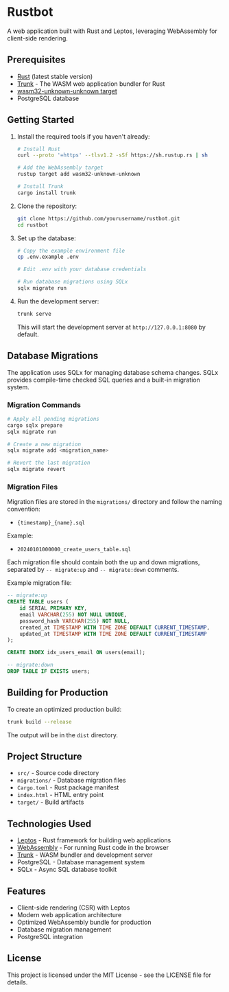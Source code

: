 # Rustbot

A web application built with Rust and Leptos, leveraging WebAssembly for client-side rendering.

## Prerequisites

- [Rust](https://rustup.rs/) (latest stable version)
- [Trunk](https://trunkrs.dev/) - The WASM web application bundler for Rust
- [wasm32-unknown-unknown target](https://rustwasm.github.io/docs/book/game-of-life/setup.html)
- PostgreSQL database

## Getting Started

1. Install the required tools if you haven't already:
   ```bash
   # Install Rust
   curl --proto '=https' --tlsv1.2 -sSf https://sh.rustup.rs | sh
   
   # Add the WebAssembly target
   rustup target add wasm32-unknown-unknown
   
   # Install Trunk
   cargo install trunk
   ```

2. Clone the repository:
   ```bash
   git clone https://github.com/yourusername/rustbot.git
   cd rustbot
   ```

3. Set up the database:
   ```bash
   # Copy the example environment file
   cp .env.example .env
   
   # Edit .env with your database credentials
   
   # Run database migrations using SQLx
   sqlx migrate run
   ```

4. Run the development server:
   ```bash
   trunk serve
   ```

   This will start the development server at `http://127.0.0.1:8080` by default.

## Database Migrations

The application uses SQLx for managing database schema changes. SQLx provides compile-time checked SQL queries and a built-in migration system.

### Migration Commands

```bash
# Apply all pending migrations
cargo sqlx prepare
sqlx migrate run

# Create a new migration
sqlx migrate add <migration_name>

# Revert the last migration
sqlx migrate revert
```

### Migration Files

Migration files are stored in the `migrations/` directory and follow the naming convention:
- `{timestamp}_{name}.sql`

Example:
- `20240101000000_create_users_table.sql`

Each migration file should contain both the up and down migrations, separated by `-- migrate:up` and `-- migrate:down` comments.

Example migration file:
```sql
-- migrate:up
CREATE TABLE users (
    id SERIAL PRIMARY KEY,
    email VARCHAR(255) NOT NULL UNIQUE,
    password_hash VARCHAR(255) NOT NULL,
    created_at TIMESTAMP WITH TIME ZONE DEFAULT CURRENT_TIMESTAMP,
    updated_at TIMESTAMP WITH TIME ZONE DEFAULT CURRENT_TIMESTAMP
);

CREATE INDEX idx_users_email ON users(email);

-- migrate:down
DROP TABLE IF EXISTS users;
```

## Building for Production

To create an optimized production build:

```bash
trunk build --release
```

The output will be in the `dist` directory.

## Project Structure

- `src/` - Source code directory
- `migrations/` - Database migration files
- `Cargo.toml` - Rust package manifest
- `index.html` - HTML entry point
- `target/` - Build artifacts

## Technologies Used

- [Leptos](https://leptos.dev/) - Rust framework for building web applications
- [WebAssembly](https://webassembly.org/) - For running Rust code in the browser
- [Trunk](https://trunkrs.dev/) - WASM bundler and development server
- PostgreSQL - Database management system
- SQLx - Async SQL database toolkit

## Features

- Client-side rendering (CSR) with Leptos
- Modern web application architecture
- Optimized WebAssembly bundle for production
- Database migration management
- PostgreSQL integration

## License

This project is licensed under the MIT License - see the LICENSE file for details.

